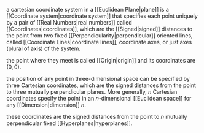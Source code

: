 a cartesian coordinate system in a [[Euclidean Plane|plane]] is a [[Coordinate system|coordinate system]] that specifies each point uniquely by a pair of [[Real Numbers|real numbers]] called [[Coordinates|coordinates]], which are the [[Signed|signed]] distances to the point from two fixed [[Perpendicularity|perpendicular]] oriented lines, called [[Coordinate Lines|coordinate lines]], coordinate axes, or just axes (plural of axis) of the system. 

the point where they meet is called [[Origin|origin]] and its coordinates are $(0,0)$.

the position of any point in three-dimensional space can be specified by three Cartesian coordinates, which are the signed distances from the point to three mutually perpendicular planes. More generally, $n$ Cartesian coordinates specify the point in an $n$-dimensional [[Euclidean space]] for any [[Dimension|dimension]] $n$. 

these coordinates are the signed distances from the point to $n$ mutually perpendicular fixed [[Hyperplanes|hyperplanes]].